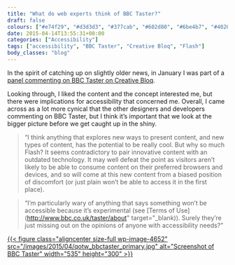 ```yaml
---
title: "What do web experts think of BBC Taster?"
draft: false
colours: ["#e74f29", "#d3d3d3", "#377cab", "#602d80", "#6be4b7", "#402055", "#fc5b27"]
date: 2015-04-14T13:55:31+00:00
categories: ["Accessibility"]
tags: ["accessibility", "BBC Taster", "Creative Bloq", "Flash"]
body_classes: "blog"
---
```


In the spirit of catching up on slightly older news, in January I was part of a [panel commenting on BBC Taster on Creative Bloq](http://www.creativebloq.com/web-design/what-do-web-experts-think-bbc-taster-11514087).

Looking through, I liked the content and the concept interested me, but there were implications for accessibility that concerned me. Overall, I came across as a lot more cynical that the other designers and developers commenting on BBC Taster, but I think it’s important that we look at the bigger picture before we get caught up in the shiny.

> “I think anything that explores new ways to present content, and new types of content, has the potential to be really cool. But why so much Flash? It seems contradictory to pair innovative content with an outdated technology. It may well defeat the point as visitors aren’t likely to be able to consume content on their preferred browsers and devices, and so will come at this new content from a biased position of discomfort (or just plain won’t be able to access it in the first place).

> “I’m particularly wary of anything that says something won’t be accessible because it’s experimental (see [Terms of Use](http://www.bbc.co.uk/taster/about" target="_blank)). Surely they’re just missing out on the opinions of anyone with accessibility needs?”

[{{< figure class="aligncenter size-full wp-image-4652" src="/images/2015/04/qotw_bbctaster_primary.jpg" alt="Screenshot of BBC Taster" width="535" height="300" >}}](/images/2015/04/qotw_bbctaster_primary.jpg)

	